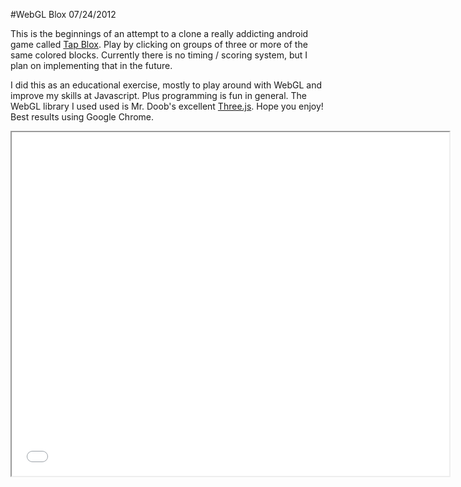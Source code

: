 #WebGL Blox
07/24/2012

This is the beginnings of an attempt to a clone a really addicting android game called [Tap Blox](https://play.google.com/store/apps/details?id=com.entwicklerx.tapblox&hl=en). Play by clicking on groups of three or more of the same colored blocks. Currently there is no timing / scoring system, but I plan on implementing that in the future.

I did this as an educational exercise, mostly to play around with WebGL and improve my skills at Javascript. Plus programming is fun in general. The WebGL library I used used is Mr. Doob's excellent [Three.js](https://github.com/mrdoob/three.js). Hope you enjoy! Best results   using Google Chrome.

<iframe src="{{ page.base_url }}misc/blox.html" width="700" height="550" scrolling="no">
  <p>Your browser does not support iframes.</p>
</iframe>
